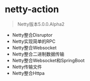 # netty-action

> Netty版本5.0.0.Alpha2

- Netty整合Disruptor
- Netty实现简单的RPC
- Netty整合Websocket
- Netty整合二进制数据传输
- Netty整合Websocket和SpringBoot
- Netty传输文件
- Netty整合Httpa